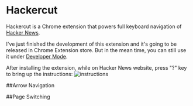Hackercut
=========

Hackercut is a Chrome extension that powers full keyboard navigation of [Hacker News](https://news.ycombinator.com).

I've just finished the development of this extension and it's going to be released in Chrome Extension store. But in the mean time, you can still use it under [Developer Mode](https://developer.chrome.com/extensions/faq#faq-dev-01).

After installing the extension, while on Hacker News website, press "?" key to bring up the instructions:
![instructions](https://raw.githubusercontent.com/zinanxing/Hackercut/master/screenshots/instructions.png "Hackercut instructions")


##Arrow Navigation

##Page Switching